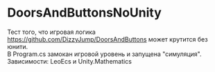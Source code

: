 # DoorsAndButtonsNoUnity
Тест того, что игровая логика https://github.com/DizzyJump/DoorsAndButtons может крутится без юнити.<br>
В Program.cs замокан игровой уровень и запущена "симуляция".<br>
Зависимости: LeoEcs и Unity.Mathematics<br>
